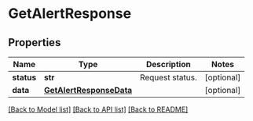 # GetAlertResponse

## Properties
Name | Type | Description | Notes
------------ | ------------- | ------------- | -------------
**status** | **str** | Request status. | [optional] 
**data** | [**GetAlertResponseData**](GetAlertResponseData.md) |  | [optional] 

[[Back to Model list]](../README.md#documentation-for-models) [[Back to API list]](../README.md#documentation-for-api-endpoints) [[Back to README]](../README.md)


